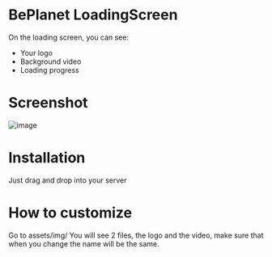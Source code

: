 # BePlanet LoadingScreen
On the loading screen, you can see:
- Your logo
- Background video
- Loading progress

# Screenshot
![image](https://github.com/r1mess/FiveM-LoadingScreen-TheCrew2-Style/assets/162052849/dbcd8acf-e476-462d-a84a-f6a59724c9a0)

# Installation
Just drag and drop into your server

# How to customize
Go to assets/img/
You will see 2 files, the logo and the video, make sure that when you change the name will be the same.
